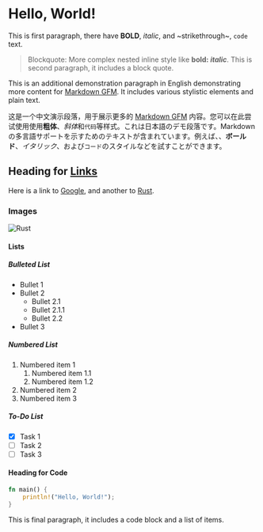 # Hello, **World**!

This is first paragraph, there have **BOLD**, _italic_, and ~strikethrough~, `code` text.

> Blockquote: More complex nested inline style like **bold: _italic_**.
> This is second paragraph, it includes a block quote.

This is an additional demonstration paragraph in English demonstrating more content for [Markdown GFM](https://github.github.com/gfm/). It includes various stylistic elements and plain text.

这是一个中文演示段落，用于展示更多的 [Markdown GFM](https://github.github.com/gfm/) 内容。您可以在此尝试使用使用**粗体**、*斜体*和`代码`等样式。これは日本語のデモ段落です。Markdown の多言語サポートを示すためのテキストが含まれています。例えば、、**ボールド**、_イタリック_、および`コード`のスタイルなどを試すことができます。

## Heading for [Links](https://www.google.com)

Here is a link to [Google](https://www.google.com), and another to [Rust](https://www.rust-lang.org).

### Images

![Rust](https://www.rust-lang.org/logos/rust-logo-blk.svg)

#### Lists

##### Bulleted List

- Bullet 1
- Bullet 2
  - Bullet 2.1
  - Bullet 2.1.1
  - Bullet 2.2
- Bullet 3

##### Numbered List

1. Numbered item 1
   1. Numbered item 1.1
   2. Numbered item 1.2
2. Numbered item 2
3. Numbered item 3

##### To-Do List

- [x] Task 1
- [ ] Task 2
- [ ] Task 3

#### Heading for Code

```rust
fn main() {
    println!("Hello, World!");
}
```

This is final paragraph, it includes a code block and a list of items.
